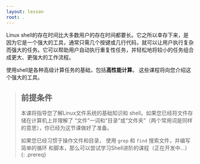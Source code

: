 ```yaml
---
layout: lesson
root: .
---
```


Linux shell的存在时间比大多数用户的存在时间都要长。它之所以幸存下来，是因为它是一个强大的工具，通常只需几个按键或几行代码，就可以让用户执行复杂而强大的任务。它可以帮助用户自动执行重复性任务，并轻松地将较小的任务组合成更大、更强大的工作流程。

使用shell是各种高级计算任务的基础，包括**高性能计算**。 这些课程将向您介绍这个强大的工具。

> ## 前提条件
>
> 本课将指导您了解Linux文件系统的基础知识和
> shell。如果您已经将文件存储在计算机上并理解了
> “文件”一词和“目录”或“文件夹”（两个常用词是同样的意思），你已经为这节课做好了准备。
>
> 如果您已经习惯于操作文件和目录，
> 使用 `grep` 和 `find` 搜索文件，并编写简单的循环
> 和脚本，那么可以尝试学习Shell进阶的课程（正在开发中...）
{: .prereq}
